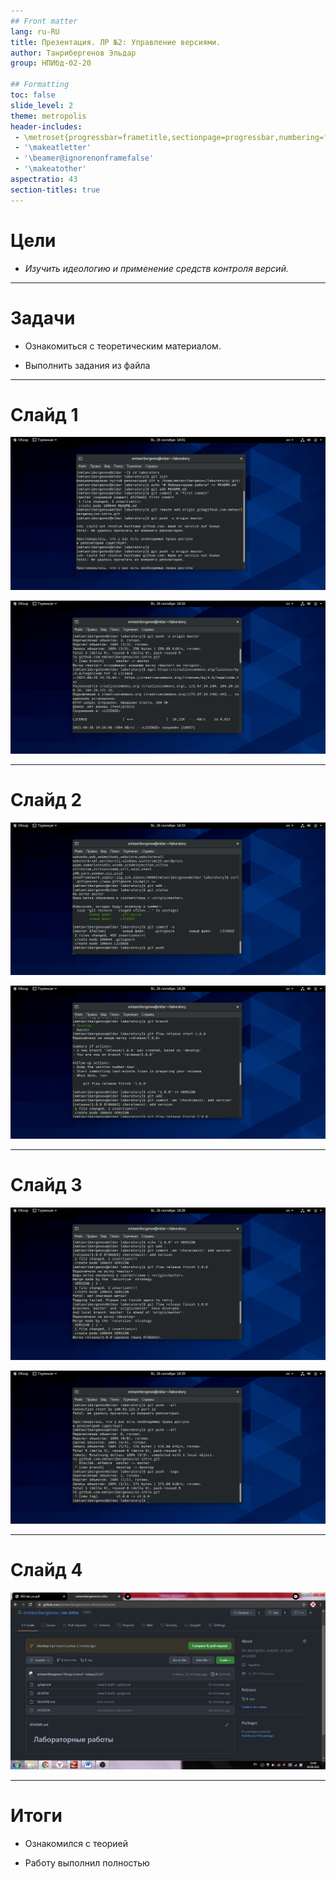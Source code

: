 ```yaml
---
## Front matter
lang: ru-RU
title: Презентация. ЛР №2: Управление версиями.
author: Танрибергенов Эльдар
group: НПИбд-02-20

## Formatting
toc: false
slide_level: 2
theme: metropolis
header-includes: 
 - \metroset{progressbar=frametitle,sectionpage=progressbar,numbering=fraction}
 - '\makeatletter'
 - '\beamer@ignorenonframefalse'
 - '\makeatother'
aspectratio: 43
section-titles: true
---
```




# Цели

- *Изучить идеологию и применение средств контроля версий.*


---

# Задачи

- Ознакомиться с теоретическим материалом.

- Выполнить задания из файла

---

# Слайд 1

![](https://github.com/emtanribergenov/OS_labs/blob/master/2/screenshots/1.png)

![](https://github.com/emtanribergenov/OS_labs/blob/master/2/screenshots/2.png)

---

# Слайд 2

![](https://github.com/emtanribergenov/OS_labs/blob/master/2/screenshots/3.png)

![](https://github.com/emtanribergenov/OS_labs/blob/master/2/screenshots/4.png)

---

# Слайд 3

![](https://github.com/emtanribergenov/OS_labs/blob/master/2/screenshots/5.png)

![](https://github.com/emtanribergenov/OS_labs/blob/master/2/screenshots/6.png)


---

# Слайд 4

![](https://github.com/emtanribergenov/OS_labs/blob/master/2/screenshots/7.png)

------



# Итоги

- Ознакомился с теорией

- Работу выполнил полностью
